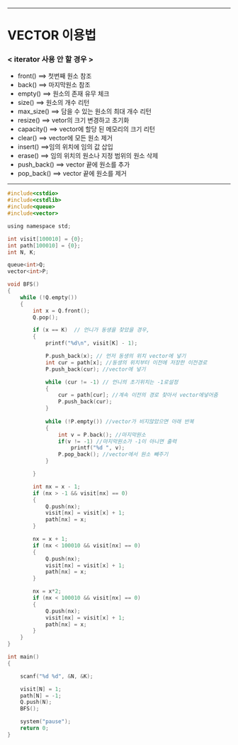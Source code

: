 -----------------------------------------------------------------------------------------------------------------------------
# VECTOR 이용법

### < iterator 사용 안 할 경우 >

- front()  ==> 첫번째 원소 참조
- back() ==> 마지막원소 참조
- empty() ==> 원소의 존재 유무 체크
- size() ==> 원소의 개수 리턴
- max_size() ==> 담을 수 있는 원소의 최대 개수 리턴
- resize() ==> vetor의 크기 변경하고 초기화
- capacity() ==> vector에 할당 된 메모리의 크기 리턴
- clear() ==> vector에 모든 원소 제거
- insert() ==>임의 위치에 임의 값 삽입
- erase() ==> 임의 위치의 원소나 지정 범위의 원소 삭제
- push_back() ==> vector 끝에 원소를 추가
- pop_back() ==> vector 끝에 원소를 제거

-----------------------------------------------------------------------------------------------------------------------------
```c
#include<cstdio>
#include<cstdlib>
#include<queue>
#include<vector>

using namespace std;

int visit[100010] = {0};
int path[100010] = {0};
int N, K;

queue<int>Q;
vector<int>P;

void BFS()
{
	while (!Q.empty())
	{
		int x = Q.front();
		Q.pop();

		if (x == K)  // 언니가 동생을 찾았을 경우,
		{
			printf("%d\n", visit[K] - 1);

			P.push_back(x); // 먼저 동생의 위치 vector에 넣기
			int cur = path[x]; //동생의 위치부터 이전에 저장한 이전경로
			P.push_back(cur); //vector에 넣기

			while (cur != -1) // 언니의 초기위치는 -1로설정
			{
				cur = path[cur]; //계속 이전의 경로 찾아서 vector에넣어줌
				P.push_back(cur);	
			}
			
			while (!P.empty()) //vector가 비지않았으면 아래 반복
			{
				int v = P.back(); //마지막원소
				if(v != -1) //마지막원소가 -1이 아니면 출력
					printf("%d ", v);
				P.pop_back(); //vector에서 원소 빼주기
			}

		}

		int nx = x - 1;
		if (nx > -1 && visit[nx] == 0)
		{
			Q.push(nx);
			visit[nx] = visit[x] + 1;
			path[nx] = x;
		}

		nx = x + 1;
		if (nx < 100010 && visit[nx] == 0)
		{
			Q.push(nx);
			visit[nx] = visit[x] + 1;
			path[nx] = x;
		}

		nx = x*2;
		if (nx < 100010 && visit[nx] == 0)
		{
			Q.push(nx);
			visit[nx] = visit[x] + 1;
			path[nx] = x;
		}
	}
}

int main()
{

	scanf("%d %d", &N, &K);

	visit[N] = 1;
	path[N] = -1;
	Q.push(N);
	BFS();

	system("pause");
	return 0;
}
```
